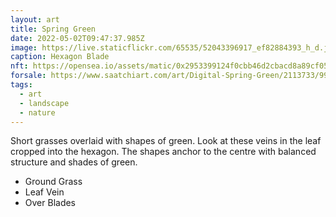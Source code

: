 ```yaml
---
layout: art
title: Spring Green
date: 2022-05-02T09:47:37.985Z
image: https://live.staticflickr.com/65535/52043396917_ef82884393_h_d.jpg
caption: Hexagon Blade
nft: https://opensea.io/assets/matic/0x2953399124f0cbb46d2cbacd8a89cf0599974963/48162648330355413914028108631647327469322174667090404439099707904107992842241/
forsale: https://www.saatchiart.com/art/Digital-Spring-Green/2113733/9903667/view
tags:
  - art
  - landscape
  - nature
---
```

Short grasses overlaid with shapes of green. Look at these veins in the leaf cropped into the hexagon. The shapes anchor to the centre with balanced structure and shades of green.

* Ground Grass
* Leaf Vein
* Over Blades
